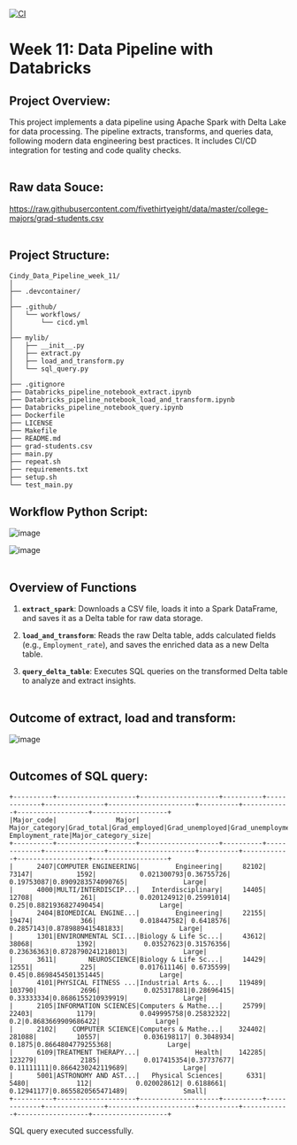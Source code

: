 [![CI](https://github.com/nogibjj/Cindy_Data_Pipeline_week_11/actions/workflows/cicd.yml/badge.svg)](https://github.com/nogibjj/Cindy_Data_Pipeline_week_11/actions/workflows/cicd.yml)
# Week 11: Data Pipeline with Databricks

## Project Overview:
This project implements a data pipeline using Apache Spark with Delta Lake for data processing. The pipeline extracts, transforms, and queries data, following modern data engineering best practices. It includes CI/CD integration for testing and code quality checks. <br><br>

## Raw data Souce: 
https://raw.githubusercontent.com/fivethirtyeight/data/master/college-majors/grad-students.csv <br><br>

## Project Structure:
```plaintext 
Cindy_Data_Pipeline_week_11/
│
├── .devcontainer/
│
├── .github/
│   └── workflows/
│       └── cicd.yml
│
├── mylib/
│   ├── __init__.py
│   ├── extract.py
│   ├── load_and_transform.py
│   └── sql_query.py
│
├── .gitignore
├── Databricks_pipeline_notebook_extract.ipynb
├── Databricks_pipeline_notebook_load_and_transform.ipynb
├── Databricks_pipeline_notebook_query.ipynb
├── Dockerfile
├── LICENSE
├── Makefile
├── README.md
├── grad-students.csv
├── main.py
├── repeat.sh
├── requirements.txt
├── setup.sh
└── test_main.py

```

## Workflow Python Script:
![image](https://github.com/user-attachments/assets/eb65b444-ae33-4070-93f7-ed53adef55b9)

![image](https://github.com/user-attachments/assets/30cd52a4-efad-48ce-9585-1b74008bb350) <br><br>

## Overview of Functions

1. **`extract_spark`**: Downloads a CSV file, loads it into a Spark DataFrame, and saves it as a Delta table for raw data storage.

2. **`load_and_transform`**: Reads the raw Delta table, adds calculated fields (e.g., `Employment_rate`), and saves the enriched data as a new Delta table.

3. **`query_delta_table`**: Executes SQL queries on the transformed Delta table to analyze and extract insights. <br><br>

## Outcome of extract, load and transform:
![image](https://github.com/user-attachments/assets/ef7f99a7-4a53-4645-8fe0-dc80e5267527) <br><br>

## Outcomes of SQL query:
```plaintext 
+----------+--------------------+--------------------+----------+-------------+---------------+----------------------+----------+------------+------------------+-------------------+
|Major_code|               Major|      Major_category|Grad_total|Grad_employed|Grad_unemployed|Grad_unemployment_rate|Grad_share|Grad_premium|   Employment_rate|Major_category_size|
+----------+--------------------+--------------------+----------+-------------+---------------+----------------------+----------+------------+------------------+-------------------+
|      2407|COMPUTER ENGINEERING|         Engineering|     82102|        73147|           1592|           0.021300793|0.36755726|  0.19753087|0.8909283574090765|              Large|
|      4000|MULTI/INTERDISCIP...|   Interdisciplinary|     14405|        12708|            261|           0.020124912|0.25991014|        0.25|0.8821936827490454|              Large|
|      2404|BIOMEDICAL ENGINE...|         Engineering|     22155|        19474|            366|           0.018447582| 0.6418576|   0.2857143|0.8789889415481833|              Large|
|      1301|ENVIRONMENTAL SCI...|Biology & Life Sc...|     43612|        38068|           1392|            0.03527623|0.31576356|  0.23636363|0.8728790241218013|              Large|
|      3611|        NEUROSCIENCE|Biology & Life Sc...|     14429|        12551|            225|           0.017611146| 0.6735599|        0.45|0.8698454501351445|              Large|
|      4101|PHYSICAL FITNESS ...|Industrial Arts &...|    119489|       103790|           2696|           0.025317881|0.28696415|  0.33333334|0.8686155210939919|              Large|
|      2105|INFORMATION SCIENCES|Computers & Mathe...|     25799|        22403|           1179|           0.049995758|0.25832322|         0.2|0.8683669909686422|              Large|
|      2102|    COMPUTER SCIENCE|Computers & Mathe...|    324402|       281088|          10557|           0.036198117| 0.3048934|      0.1875|0.8664804779255368|              Large|
|      6109|TREATMENT THERAPY...|              Health|    142285|       123279|           2185|           0.017415354|0.37737677|  0.11111111|0.8664230242119689|              Large|
|      5001|ASTRONOMY AND AST...|   Physical Sciences|      6331|         5480|            112|           0.020028612| 0.6188661|  0.12941177|0.8655820565471489|              Small|
+----------+--------------------+--------------------+----------+-------------+---------------+----------------------+----------+------------+------------------+-------------------+
```
SQL query executed successfully.
